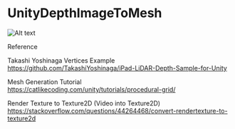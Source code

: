 # UnityDepthImageToMesh
 
 ![Alt text](Images/DepthGeneration.png)
 
Reference

Takashi Yoshinaga Vertices Example
https://github.com/TakashiYoshinaga/iPad-LiDAR-Depth-Sample-for-Unity

Mesh Generation Tutorial
https://catlikecoding.com/unity/tutorials/procedural-grid/

Render Texture to Texture2D (Video into Texture2D)
https://stackoverflow.com/questions/44264468/convert-rendertexture-to-texture2d

